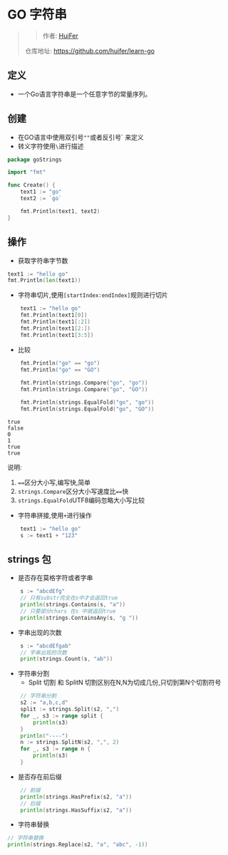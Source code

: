 # GO 字符串
>> 作者: [HuiFer](https://github.com/huifer)
>
> 仓库地址: https://github.com/huifer/learn-go

## 定义
- 一个Go语言字符串是一个任意字节的常量序列。
## 创建
- 在GO语言中使用双引号`""`或者反引号` 来定义
- 转义字符使用`\`进行描述
```go
package goStrings

import "fmt"

func Create() {
	text1 := "go"
	text2 := `go`

	fmt.Println(text1, text2)
}

```

## 操作
- 获取字符串字节数
```go
text1 := "hello go"
fmt.Println(len(text1))
```
- 字符串切片,使用`[startIndex:endIndex]`规则进行切片
```go
	text1 := "hello go"
	fmt.Println(text1[0])
	fmt.Println(text1[:2])
	fmt.Println(text1[2:])
	fmt.Println(text1[3:5])
```
- 比较
```go
    fmt.Println("go" == "go")
	fmt.Println("go" == "GO")
	
	fmt.Println(strings.Compare("go", "go"))
	fmt.Println(strings.Compare("go", "GO"))

	fmt.Println(strings.EqualFold("go", "go"))
	fmt.Println(strings.EqualFold("go", "GO"))

```
```text
true
false
0
1
true
true
```

说明:
1. `==`区分大小写,编写快,简单 
2. `strings.Compare`区分大小写速度比`==`快
3. `strings.EqualFold`UTF8编码忽略大小写比较


- 字符串拼接,使用`+`进行操作
```go
	text1 := "hello go"
	s := text1 + "123"
```

## strings 包
- 是否存在莫格字符或者字串
```go
	s := "abcdEfg"
	// 只有substr完全在s中才会返回true
	println(strings.Contains(s, "a"))
	// 只要部分chars 在s 中就返回true
	println(strings.ContainsAny(s, "g "))

```

- 字串出现的次数
```go
	s := "abcdEfgab"
	// 字串出现的次数
	print(strings.Count(s, "ab"))
```

- 字符串分割
    - Split 切割 和 SplitN 切割区别在N,N为切成几份,只切到第N个切割符号
```go
	// 字符串分割
	s2 := "a,b,c,d"
	split := strings.Split(s2, ",")
	for _, s3 := range split {
		println(s3)
	}
	println("----")
	n := strings.SplitN(s2, ",", 2)
	for _, s3 := range n {
		println(s3)
	}
```

- 是否存在前后缀
```go
	// 前缀
	println(strings.HasPrefix(s2, "a"))
	// 后缀
	println(strings.HasSuffix(s2, "a"))
```
- 字符串替换
```go
// 字符串替换
println(strings.Replace(s2, "a", "abc", -1))
```